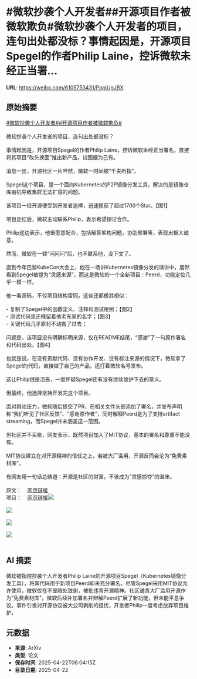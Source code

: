 # #微软抄袭个人开发者##开源项目作者被微软欺负#微软抄袭个人开发者的项目，连句出处都没标？事情起因是，开源项目Spegel的作者Philip Laine，控诉微软未经正当署...

**URL**: https://weibo.com/6105753431/PopiUgJBX

## 原始摘要

<a href="https://m.weibo.cn/search?containerid=231522type%3D1%26t%3D10%26q%3D%23%E5%BE%AE%E8%BD%AF%E6%8A%84%E8%A2%AD%E4%B8%AA%E4%BA%BA%E5%BC%80%E5%8F%91%E8%80%85%23&amp;extparam=%23%E5%BE%AE%E8%BD%AF%E6%8A%84%E8%A2%AD%E4%B8%AA%E4%BA%BA%E5%BC%80%E5%8F%91%E8%80%85%23" data-hide=""><span class="surl-text">#微软抄袭个人开发者#</span></a><a href="https://m.weibo.cn/search?containerid=231522type%3D1%26t%3D10%26q%3D%23%E5%BC%80%E6%BA%90%E9%A1%B9%E7%9B%AE%E4%BD%9C%E8%80%85%E8%A2%AB%E5%BE%AE%E8%BD%AF%E6%AC%BA%E8%B4%9F%23&amp;extparam=%23%E5%BC%80%E6%BA%90%E9%A1%B9%E7%9B%AE%E4%BD%9C%E8%80%85%E8%A2%AB%E5%BE%AE%E8%BD%AF%E6%AC%BA%E8%B4%9F%23" data-hide=""><span class="surl-text">#开源项目作者被微软欺负#</span></a><br><br>微软抄袭个人开发者的项目，连句出处都没标？<br><br>事情起因是，开源项目Spegel的作者Philip Laine，控诉微软未经正当署名，直接将其项目“改头换面”推出新产品，试图据为己有。<br><br>消息一出，开源社区一片哗然，微软一时间被“千夫所指”。<br><br>Spegel这个项目，是一个面向Kubernetes的P2P镜像分发工具，解决的是镜像仓库宕机导致集群无法扩容的问题。<br><br>该项目一经开源便受到开发者追捧，迅速揽获了超过1700个Star。【图1】<br><br>项目走红后，微软主动联系Philip，表示希望探讨合作。<br><br>Philip这边表示，他很愿意配合，包括解答架构问题，协助部署等，表现出极大诚意。<br><br>然而，微软在一顿“问问问”后，也不联系他，没下文了。<br><br>直到今年巴黎KubeCon大会上，他在一场讲Kubernetes镜像分发的演讲中，居然看到Spegel被提为“灵感来源”，而这是微软的一个全新项目：Peerd，功能定位几乎一模一样。<br><br>他一看源码，不仅项目结构雷同，这些还都极其相似：<br><br>- 复制了Spegel中的函数定义、注释和测试用例；【图2】<br>- 测试代码里还残留着他老东家的名字；【图3】<br>- 关键代码几乎原封不动搬了过去；<br><br>问题是，该项目没有明确标明来源，仅在README结尾，“感谢”了一句原作署名和代码出处。【图4】<br><br>也就是说，在没有贡献代码、没有协作开发、没有标注来源的情况下，微软拿了Spegel的代码，直接做了自己的产品，还打着微软名号发布。<br><br>这让Philip很是沮丧，一度怀疑Spegel还有没有继续维护下去的意义。<br><br>但最终，他选择坚持开发完这个项目。<br><br>面对舆论压力，微软随后提交了PR，在相关文件头部添加了署名，并发布声明称“我们听见了社区反馈”、“感谢原作者”，同时解释Peerd是为了支持artifact streaming，而Spegel并未涵盖这一范围。<br><br>但社区并不买账，网友表示，既然项目加入了MIT协议，基本的署名和尊重不能没有。<br><br>MIT协议建立在对开源精神的信任之上，若被大厂滥用，开源反而会沦为“免费素材库”。<br><br>有网友用一句话总结道：开源是社区的财富，不该成为“灵感掠夺”的温床。<br><br>原文：<a href="https://weibo.cn/sinaurl?u=https%3A%2F%2Fphiliplaine.com%2Fposts%2Fgetting-forked-by-microsoft%2F" data-hide=""><span class="url-icon"><img style="width: 1rem;height: 1rem" src="https://h5.sinaimg.cn/upload/2015/09/25/3/timeline_card_small_web_default.png" referrerpolicy="no-referrer"></span><span class="surl-text">网页链接</span></a><br>项目：<a href="https://weibo.cn/sinaurl?u=https%3A%2F%2Fgithub.com%2Fspegel-org%2Fspegel" data-hide=""><span class="url-icon"><img style="width: 1rem;height: 1rem" src="https://h5.sinaimg.cn/upload/2015/09/25/3/timeline_card_small_web_default.png" referrerpolicy="no-referrer"></span><span class="surl-text">网页链接</span></a><img style="" src="https://tvax1.sinaimg.cn/large/006Fd7o3gy1i0pcwyi53tj30zk0mcds5.jpg" referrerpolicy="no-referrer"><br><br><img style="" src="https://tvax4.sinaimg.cn/large/006Fd7o3gy1i0pcwztzftj312m17kdtj.jpg" referrerpolicy="no-referrer"><br><br><img style="" src="https://tvax2.sinaimg.cn/large/006Fd7o3gy1i0pcx2fov3j30ik059gnm.jpg" referrerpolicy="no-referrer"><br><br><img style="" src="https://tvax1.sinaimg.cn/large/006Fd7o3gy1i0pcx3vapaj30o3032wfq.jpg" referrerpolicy="no-referrer"><br><br>

## AI 摘要

微软被指控抄袭个人开发者Philip Laine的开源项目Spegel（Kubernetes镜像分发工具），将其代码用于新项目Peerd却未充分署名。尽管Spegel采用MIT协议允许使用，微软仅在不显眼处致谢，被批违背开源精神。社区谴责大厂滥用开源作为"免费素材库"。微软后续补加署名并辩解Peerd扩展了新功能，但未能平息争议。事件引发对开源协议被大公司剥削的担忧，开发者Philip一度考虑放弃项目维护。

## 元数据

- **来源**: ArXiv
- **类型**: 论文
- **保存时间**: 2025-04-22T06:04:15Z
- **目录日期**: 2025-04-22
